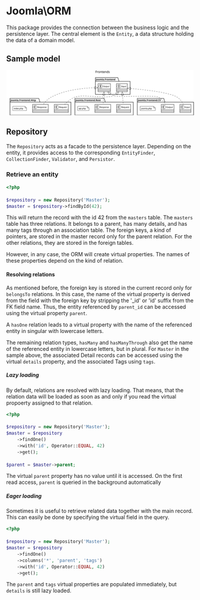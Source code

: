 # Joomla\ORM

This package provides the connection between the business logic and the persistence layer.
The central element is the `Entity`, a data structure holding the data of a domain model.

## Sample model

![Sample model](../../svg/class-frontend.svg)

## Repository

The `Repository` acts as a facade to the persistence layer.
Depending on the entity, it provides access to the corresponding `EntityFinder`,
`CollectionFinder`, `Validator`, and `Persistor`.

### Retrieve an entity

```php
<?php

$repository = new Repository('Master');
$master = $repository->findById(42);
```

This will return the record with the id 42 from the `masters` table.
The `masters` table has three relations.
It belongs to a parent, has many details, and has many tags through an association table.
The foreign keys, a kind of pointers, are stored in the master record only for the parent relation.
For the other relations, they are stored in the foreign tables.

However, in any case, the ORM will create virtual properties.
The names of these properties depend on the kind of relation.

#### Resolving relations

As mentioned before, the foreign key is stored in the current record only for `belongsTo` relations.
In this case, the name of the virtual property is derived from the field with the foreign key
by stripping the '_id' or 'id' suffix from the FK field name.
Thus, the entity referenced by `parent_id` can be accessed using the virtual property `parent`. 

A `hasOne` relation leads to a virtual property with the name of the referenced entity
in singular with lowercase letters.

The remaining relation types, `hasMany` and `hasManyThrough` also get the name of the referenced entity
in lowercase letters, but in plural.
For `Master` in the sample above, the associated Detail records can be accessed using the virtual `details` property,
and the associated Tags using `tags`. 

##### Lazy loading

By default, relations are resolved with lazy loading.
That means, that the relation data will be loaded as soon as and only if you read the virtual propoerty assigned to that relation.

```php
<?php

$repository = new Repository('Master');
$master = $repository
    ->findOne()
    ->with('id', Operator::EQUAL, 42)
    ->get();

$parent = $master->parent;
```

The virtual `parent` property has no value until it is accessed.
On the first read access, `parent` is queried in the background automatically 

##### Eager loading

Sometimes it is useful to retrieve related data together with the main record.
This can easily be done by specifying the virtual field in the query.

```php
<?php

$repository = new Repository('Master');
$master = $repository
    ->findOne()
    ->columns('*', 'parent', 'tags')
    ->with('id', Operator::EQUAL, 42)
    ->get();
```

The `parent` and `tags` virtual properties are populated immediately,
but `details` is still lazy loaded.

